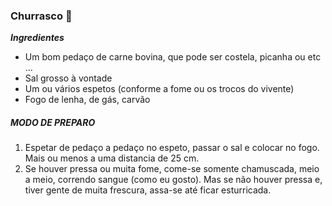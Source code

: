 ### Churrasco :meat_on_bone:



***Ingredientes***

- Um bom pedaço de carne bovina, que pode ser costela, picanha ou etc ...
- Sal grosso à vontade
- Um ou vários espetos (conforme a fome ou os trocos do vivente)
- Fogo de lenha, de gás, carvão

##### MODO DE PREPARO

1. Espetar de pedaço a pedaço no espeto, passar o sal e colocar no fogo. Mais ou menos a uma distancia de 25 cm.
2. Se houver pressa ou muita fome, come-se somente chamuscada, meio a meio, correndo sangue (como eu gosto). Mas se não houver pressa e, tiver gente de muita frescura, assa-se até ficar esturricada.

